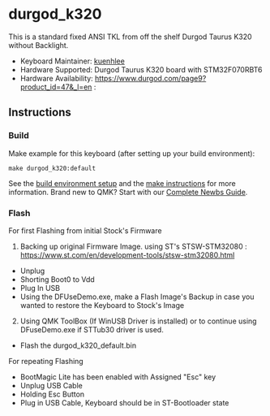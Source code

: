 # durgod_k320

This is a standard fixed ANSI TKL from off the shelf Durgod Taurus K320 without Backlight.

* Keyboard Maintainer: [kuenhlee](https://github.com/kuenhlee)
* Hardware Supported: Durgod Taurus K320 board with STM32F070RBT6
* Hardware Availability: https://www.durgod.com/page9?product_id=47&_l=en
                       : 

## Instructions

### Build

Make example for this keyboard (after setting up your build environment):

    make durgod_k320:default

See the [build environment setup](https://docs.qmk.fm/#/getting_started_build_tools) and the [make instructions](https://docs.qmk.fm/#/getting_started_make_guide) for more information. Brand new to QMK? Start with our [Complete Newbs Guide](https://docs.qmk.fm/#/newbs).

### Flash 

For first Flashing from initial Stock's Firmware

1. Backing up original Firmware Image.
using ST's STSW-STM32080 : https://www.st.com/en/development-tools/stsw-stm32080.html
- Unplug
- Shorting Boot0 to Vdd
- Plug In USB
- Using the DFUseDemo.exe, make a Flash Image's Backup in case you wanted to restore the Keyboard to Stock's Image

2. Using QMK ToolBox (If WinUSB Driver is installed) or to continue using DFuseDemo.exe if STTub30 driver is used.
- Flash the durgod_k320_default.bin

For repeating Flashing
- BootMagic Lite has been enabled with Assigned "Esc" key 
- Unplug USB Cable
- Holding Esc Button 
- Plug in USB Cable, Keyboard should be in ST-Bootloader state



